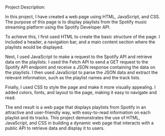 Project Description:

In this project, I have created a web page using HTML, JavaScript, and CSS. The purpose of this page is to display playlists from the Spotify music streaming platform using the Spotify Developer API.

To achieve this, I first used HTML to create the basic structure of the page. I included a header, a navigation bar, and a main content section where the playlists would be displayed.

Next, I used JavaScript to make a request to the Spotify API and retrieve data on the playlists. I used the Fetch API to send a GET request to the Spotify API endpoint and receive a JSON response containing the data on the playlists. I then used JavaScript to parse the JSON data and extract the relevant information, such as the playlist names and the track lists.

Finally, I used CSS to style the page and make it more visually appealing. I added colors, fonts, and layout to the page, making it easy to navigate and read.

The end result is a web page that displays playlists from Spotify in an attractive and user-friendly way, with easy-to-read information on each playlist and its tracks. This project demonstrates the use of HTML, JavaScript, and CSS in building a dynamic web page that interacts with a public API to retrieve data and display it to users.
